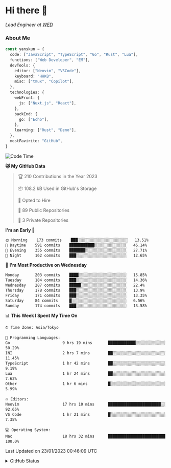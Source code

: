 # Hi there&nbsp;:wave:

_Lead Engineer at [WED](https://github.com/wedinc)_

### About Me

```ts
const yanskun = {
  code: ["JavaScript", "TypeScript", "Go", "Rust", "Lua"],
  functions: ["Web Developer", "EM"],
  devTools: {
    editor: ["Neovim", "VSCode"],
    keyboard: "HHKB",
    misc: ["tmux", "Copilot"],
  },
  technologies: {
    webFront: {
      js: ["Nuxt.js", "React"],
    },
    backEnd: {
      go: ["Echo"],
    },
    learning: ["Rust", "Deno"],
  },
  mostFavirite: "GitHub",
}
```

<!--START_SECTION:waka-->
![Code Time](http://img.shields.io/badge/Code%20Time-121%20hrs%2057%20mins-blue)

**🐱 My GitHub Data** 

> 🏆 210 Contributions in the Year 2023
 > 
> 📦 108.2 kB Used in GitHub's Storage 
 > 
> 💼 Opted to Hire
 > 
> 📜 89 Public Repositories 
 > 
> 🔑 3 Private Repositories  
 > 
**I'm an Early 🐤** 

```text
🌞 Morning    173 commits    ███░░░░░░░░░░░░░░░░░░░░░░   13.51% 
🌆 Daytime    591 commits    ███████████░░░░░░░░░░░░░░   46.14% 
🌃 Evening    355 commits    ███████░░░░░░░░░░░░░░░░░░   27.71% 
🌙 Night      162 commits    ███░░░░░░░░░░░░░░░░░░░░░░   12.65%

```
📅 **I'm Most Productive on Wednesday** 

```text
Monday       203 commits    ████░░░░░░░░░░░░░░░░░░░░░   15.85% 
Tuesday      184 commits    ███░░░░░░░░░░░░░░░░░░░░░░   14.36% 
Wednesday    287 commits    █████░░░░░░░░░░░░░░░░░░░░   22.4% 
Thursday     178 commits    ███░░░░░░░░░░░░░░░░░░░░░░   13.9% 
Friday       171 commits    ███░░░░░░░░░░░░░░░░░░░░░░   13.35% 
Saturday     84 commits     █░░░░░░░░░░░░░░░░░░░░░░░░   6.56% 
Sunday       174 commits    ███░░░░░░░░░░░░░░░░░░░░░░   13.58%

```


📊 **This Week I Spent My Time On** 

```text
⌚︎ Time Zone: Asia/Tokyo

💬 Programming Languages: 
Go                       9 hrs 19 mins       ████████████░░░░░░░░░░░░░   50.29% 
INI                      2 hrs 7 mins        ██░░░░░░░░░░░░░░░░░░░░░░░   11.45% 
TypeScript               1 hr 42 mins        ██░░░░░░░░░░░░░░░░░░░░░░░   9.19% 
Lua                      1 hr 24 mins        ██░░░░░░░░░░░░░░░░░░░░░░░   7.63% 
Other                    1 hr 6 mins         █░░░░░░░░░░░░░░░░░░░░░░░░   5.99%

🔥 Editors: 
Neovim                   17 hrs 10 mins      ███████████████████████░░   92.65% 
VS Code                  1 hr 21 mins        █░░░░░░░░░░░░░░░░░░░░░░░░   7.35%

💻 Operating System: 
Mac                      18 hrs 32 mins      █████████████████████████   100.0%

```


 Last Updated on 23/01/2023 00:46:09 UTC
<!--END_SECTION:waka-->

<details>
<summary>GitHub Status</summary>
<picture>
  <source media="(prefers-color-scheme: dark)" srcset="https://raw.githubusercontent.com/yanskun/yanskun/master/profile-summary-card-output/nord_dark/0-profile-details.svg">
 <img src="https://raw.githubusercontent.com/yanskun/yanskun/master/profile-summary-card-output/default/0-profile-details.svg">
</picture>
<br>
<picture>
  <source media="(prefers-color-scheme: dark)" srcset="https://raw.githubusercontent.com/yanskun/yanskun/master/profile-summary-card-output/nord_dark/1-repos-per-language.svg">
 <img src="https://raw.githubusercontent.com/yanskun/yanskun/master/profile-summary-card-output/default/1-repos-per-language.svg">
</picture>
<picture>
  <source media="(prefers-color-scheme: dark)" srcset="https://raw.githubusercontent.com/yanskun/yanskun/master/profile-summary-card-output/nord_dark/2-most-commit-language.svg">
 <img src="https://raw.githubusercontent.com/yanskun/yanskun/master/profile-summary-card-output/default/2-most-commit-language.svg">
</picture>
<br>
<picture>
  <source media="(prefers-color-scheme: dark)" srcset="https://raw.githubusercontent.com/yanskun/yanskun/master/profile-summary-card-output/nord_dark/3-stats.svg">
 <img src="https://raw.githubusercontent.com/yanskun/yanskun/master/profile-summary-card-output/default/3-stats.svg">
</picture>
<picture>
  <source media="(prefers-color-scheme: dark)" srcset="https://raw.githubusercontent.com/yanskun/yanskun/master/profile-summary-card-output/nord_dark/4-productive-time.svg">
 <img src="https://raw.githubusercontent.com/yanskun/yanskun/master/profile-summary-card-output/default/4-productive-time.svg">
</picture>
</details>
